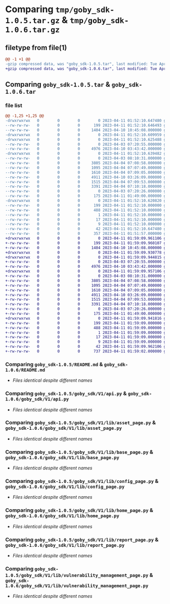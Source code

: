 # Comparing `tmp/goby_sdk-1.0.5.tar.gz` & `tmp/goby_sdk-1.0.6.tar.gz`

## filetype from file(1)

```diff
@@ -1 +1 @@
-gzip compressed data, was "goby_sdk-1.0.5.tar", last modified: Tue Apr 11 01:52:10 2023, max compression
+gzip compressed data, was "goby_sdk-1.0.6.tar", last modified: Tue Apr 11 01:59:09 2023, max compression
```

## Comparing `goby_sdk-1.0.5.tar` & `goby_sdk-1.0.6.tar`

### file list

```diff
@@ -1,25 +1,25 @@
-drwxrwxrwx   0        0        0        0 2023-04-11 01:52:10.647480 goby_sdk-1.0.5/
--rw-rw-rw-   0        0        0      199 2023-04-11 01:52:10.646493 goby_sdk-1.0.5/PKG-INFO
--rw-rw-rw-   0        0        0     1404 2023-04-10 10:45:08.000000 goby_sdk-1.0.5/README.md
-drwxrwxrwx   0        0        0        0 2023-04-11 01:52:10.609959 goby_sdk-1.0.5/goby_sdk/
-drwxrwxrwx   0        0        0        0 2023-04-11 01:52:10.625488 goby_sdk-1.0.5/goby_sdk/V1/
--rw-rw-rw-   0        0        0        0 2023-04-03 07:20:55.000000 goby_sdk-1.0.5/goby_sdk/V1/__init__.py
--rw-rw-rw-   0        0        0     4976 2023-04-10 03:43:42.000000 goby_sdk-1.0.5/goby_sdk/V1/api.py
-drwxrwxrwx   0        0        0        0 2023-04-11 01:52:10.639482 goby_sdk-1.0.5/goby_sdk/V1/lib/
--rw-rw-rw-   0        0        0        0 2023-04-03 08:10:31.000000 goby_sdk-1.0.5/goby_sdk/V1/lib/__init__.py
--rw-rw-rw-   0        0        0     3805 2023-04-04 07:08:58.000000 goby_sdk-1.0.5/goby_sdk/V1/lib/asset_page.py
--rw-rw-rw-   0        0        0     1095 2023-04-04 07:07:49.000000 goby_sdk-1.0.5/goby_sdk/V1/lib/base_page.py
--rw-rw-rw-   0        0        0     1610 2023-04-04 07:09:05.000000 goby_sdk-1.0.5/goby_sdk/V1/lib/config_page.py
--rw-rw-rw-   0        0        0     4911 2023-04-10 03:26:09.000000 goby_sdk-1.0.5/goby_sdk/V1/lib/home_page.py
--rw-rw-rw-   0        0        0     1515 2023-04-04 07:09:53.000000 goby_sdk-1.0.5/goby_sdk/V1/lib/report_page.py
--rw-rw-rw-   0        0        0     3391 2023-04-04 07:10:18.000000 goby_sdk-1.0.5/goby_sdk/V1/lib/vulnerability_management_page.py
--rw-rw-rw-   0        0        0        0 2023-04-03 07:20:26.000000 goby_sdk-1.0.5/goby_sdk/__init__.py
--rw-rw-rw-   0        0        0      175 2023-04-11 01:49:00.000000 goby_sdk-1.0.5/goby_sdk/version.py
-drwxrwxrwx   0        0        0        0 2023-04-11 01:52:10.620820 goby_sdk-1.0.5/goby_sdk.egg-info/
--rw-rw-rw-   0        0        0      199 2023-04-11 01:52:10.000000 goby_sdk-1.0.5/goby_sdk.egg-info/PKG-INFO
--rw-rw-rw-   0        0        0      488 2023-04-11 01:52:10.000000 goby_sdk-1.0.5/goby_sdk.egg-info/SOURCES.txt
--rw-rw-rw-   0        0        0        1 2023-04-11 01:52:10.000000 goby_sdk-1.0.5/goby_sdk.egg-info/dependency_links.txt
--rw-rw-rw-   0        0        0       17 2023-04-11 01:52:10.000000 goby_sdk-1.0.5/goby_sdk.egg-info/requires.txt
--rw-rw-rw-   0        0        0        9 2023-04-11 01:52:10.000000 goby_sdk-1.0.5/goby_sdk.egg-info/top_level.txt
--rw-rw-rw-   0        0        0       42 2023-04-11 01:52:10.647480 goby_sdk-1.0.5/setup.cfg
--rw-rw-rw-   0        0        0      357 2023-04-11 01:51:57.000000 goby_sdk-1.0.5/setup.py
+drwxrwxrwx   0        0        0        0 2023-04-11 01:59:09.961106 goby_sdk-1.0.6/
+-rw-rw-rw-   0        0        0      199 2023-04-11 01:59:09.960107 goby_sdk-1.0.6/PKG-INFO
+-rw-rw-rw-   0        0        0     1404 2023-04-10 10:45:08.000000 goby_sdk-1.0.6/README.md
+drwxrwxrwx   0        0        0        0 2023-04-11 01:59:09.930778 goby_sdk-1.0.6/goby_sdk/
+drwxrwxrwx   0        0        0        0 2023-04-11 01:59:09.944815 goby_sdk-1.0.6/goby_sdk/V1/
+-rw-rw-rw-   0        0        0        0 2023-04-03 07:20:55.000000 goby_sdk-1.0.6/goby_sdk/V1/__init__.py
+-rw-rw-rw-   0        0        0     4976 2023-04-10 03:43:42.000000 goby_sdk-1.0.6/goby_sdk/V1/api.py
+drwxrwxrwx   0        0        0        0 2023-04-11 01:59:09.957106 goby_sdk-1.0.6/goby_sdk/V1/lib/
+-rw-rw-rw-   0        0        0        0 2023-04-03 08:10:31.000000 goby_sdk-1.0.6/goby_sdk/V1/lib/__init__.py
+-rw-rw-rw-   0        0        0     3805 2023-04-04 07:08:58.000000 goby_sdk-1.0.6/goby_sdk/V1/lib/asset_page.py
+-rw-rw-rw-   0        0        0     1095 2023-04-04 07:07:49.000000 goby_sdk-1.0.6/goby_sdk/V1/lib/base_page.py
+-rw-rw-rw-   0        0        0     1610 2023-04-04 07:09:05.000000 goby_sdk-1.0.6/goby_sdk/V1/lib/config_page.py
+-rw-rw-rw-   0        0        0     4911 2023-04-10 03:26:09.000000 goby_sdk-1.0.6/goby_sdk/V1/lib/home_page.py
+-rw-rw-rw-   0        0        0     1515 2023-04-04 07:09:53.000000 goby_sdk-1.0.6/goby_sdk/V1/lib/report_page.py
+-rw-rw-rw-   0        0        0     3391 2023-04-04 07:10:18.000000 goby_sdk-1.0.6/goby_sdk/V1/lib/vulnerability_management_page.py
+-rw-rw-rw-   0        0        0        0 2023-04-03 07:20:26.000000 goby_sdk-1.0.6/goby_sdk/__init__.py
+-rw-rw-rw-   0        0        0      175 2023-04-11 01:49:00.000000 goby_sdk-1.0.6/goby_sdk/version.py
+drwxrwxrwx   0        0        0        0 2023-04-11 01:59:09.941816 goby_sdk-1.0.6/goby_sdk.egg-info/
+-rw-rw-rw-   0        0        0      199 2023-04-11 01:59:09.000000 goby_sdk-1.0.6/goby_sdk.egg-info/PKG-INFO
+-rw-rw-rw-   0        0        0      488 2023-04-11 01:59:09.000000 goby_sdk-1.0.6/goby_sdk.egg-info/SOURCES.txt
+-rw-rw-rw-   0        0        0        1 2023-04-11 01:59:09.000000 goby_sdk-1.0.6/goby_sdk.egg-info/dependency_links.txt
+-rw-rw-rw-   0        0        0       17 2023-04-11 01:59:09.000000 goby_sdk-1.0.6/goby_sdk.egg-info/requires.txt
+-rw-rw-rw-   0        0        0        9 2023-04-11 01:59:09.000000 goby_sdk-1.0.6/goby_sdk.egg-info/top_level.txt
+-rw-rw-rw-   0        0        0       42 2023-04-11 01:59:09.962106 goby_sdk-1.0.6/setup.cfg
+-rw-rw-rw-   0        0        0      737 2023-04-11 01:59:02.000000 goby_sdk-1.0.6/setup.py
```

### Comparing `goby_sdk-1.0.5/README.md` & `goby_sdk-1.0.6/README.md`

 * *Files identical despite different names*

### Comparing `goby_sdk-1.0.5/goby_sdk/V1/api.py` & `goby_sdk-1.0.6/goby_sdk/V1/api.py`

 * *Files identical despite different names*

### Comparing `goby_sdk-1.0.5/goby_sdk/V1/lib/asset_page.py` & `goby_sdk-1.0.6/goby_sdk/V1/lib/asset_page.py`

 * *Files identical despite different names*

### Comparing `goby_sdk-1.0.5/goby_sdk/V1/lib/base_page.py` & `goby_sdk-1.0.6/goby_sdk/V1/lib/base_page.py`

 * *Files identical despite different names*

### Comparing `goby_sdk-1.0.5/goby_sdk/V1/lib/config_page.py` & `goby_sdk-1.0.6/goby_sdk/V1/lib/config_page.py`

 * *Files identical despite different names*

### Comparing `goby_sdk-1.0.5/goby_sdk/V1/lib/home_page.py` & `goby_sdk-1.0.6/goby_sdk/V1/lib/home_page.py`

 * *Files identical despite different names*

### Comparing `goby_sdk-1.0.5/goby_sdk/V1/lib/report_page.py` & `goby_sdk-1.0.6/goby_sdk/V1/lib/report_page.py`

 * *Files identical despite different names*

### Comparing `goby_sdk-1.0.5/goby_sdk/V1/lib/vulnerability_management_page.py` & `goby_sdk-1.0.6/goby_sdk/V1/lib/vulnerability_management_page.py`

 * *Files identical despite different names*

